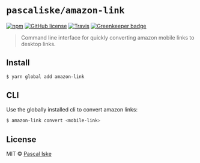 # `pascaliske/amazon-link`

[![npm](https://img.shields.io/npm/v/amazon-link.svg?style=flat)]()
[![GitHub license](https://img.shields.io/badge/license-MIT-blue.svg?style=flat)](https://raw.githubusercontent.com/pascaliske/modern-cli/master/LICENSE.md)
[![Travis](https://img.shields.io/travis/pascaliske/amazon-link.svg?style=flat)]()
[![Greenkeeper badge](https://badges.greenkeeper.io/pascaliske/amazon-link.svg)](https://greenkeeper.io/)

> Command line interface for quickly converting amazon mobile links to desktop links.

## Install
```bash
$ yarn global add amazon-link
```

## CLI
Use the globally installed cli to convert amazon links:

```bash
$ amazon-link convert <mobile-link>
```

## License
MIT © [Pascal Iske](https://pascal-iske.de)
